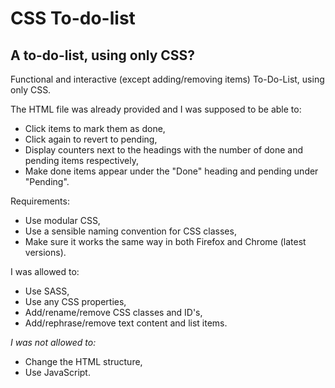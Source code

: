 # CSS To-do-list
## A to-do-list, using only CSS?
Functional and interactive (except adding/removing items) To-Do-List, using only CSS.

The HTML file was already provided and I was supposed to be able to:
* Click items to mark them as done,
* Click again to revert to pending,
* Display counters next to the headings with the number of done and pending items respectively,
* Make done items appear under the "Done" heading and pending under "Pending".

Requirements:
* Use modular CSS,
* Use a sensible naming convention for CSS classes,
* Make sure it works the same way in both Firefox and Chrome (latest versions).

I was allowed to:
* Use SASS,
* Use any CSS properties,
* Add/rename/remove CSS classes and ID's,
* Add/rephrase/remove text content and list items.

_I was not allowed to:_
* Change the HTML structure,
* Use JavaScript.

